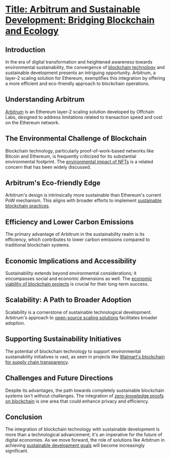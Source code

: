 # [**Title: Arbitrum and Sustainable Development: Bridging Blockchain and Ecology**](https://offchainlabs.com/)

## Introduction

In the era of digital transformation and heightened awareness towards environmental sustainability, the convergence of [blockchain technology](https://www.license-token.com/wiki/what-is-blockchain) and sustainable development presents an intriguing opportunity. Arbitrum, a layer-2 scaling solution for Ethereum, exemplifies this integration by offering a more efficient and eco-friendly approach to blockchain operations.

## Understanding Arbitrum

[Arbitrum](https://offchainlabs.com/) is an Ethereum layer-2 scaling solution developed by Offchain Labs, designed to address limitations related to transaction speed and cost on the Ethereum network.

## The Environmental Challenge of Blockchain

Blockchain technology, particularly proof-of-work-based networks like Bitcoin and Ethereum, is frequently criticized for its substantial environmental footprint. The [environmental impact of NFTs](https://www.license-token.com/wiki/nft-environmental-impact) is a related concern that has been widely discussed.

## Arbitrum's Eco-friendly Edge

Arbitrum's design is intrinsically more sustainable than Ethereum's current PoW mechanism. This aligns with broader efforts to implement [sustainable blockchain practices](https://www.license-token.com/wiki/sustainable-blockchain-practices).

## Efficiency and Lower Carbon Emissions

The primary advantage of Arbitrum in the sustainability realm is its efficiency, which contributes to lower carbon emissions compared to traditional blockchain systems.

## Economic Implications and Accessibility

Sustainability extends beyond environmental considerations; it encompasses social and economic dimensions as well. The [economic viability of blockchain projects](https://www.license-token.com/wiki/open-source-project-economic-viability) is crucial for their long-term success.

## Scalability: A Path to Broader Adoption

Scalability is a cornerstone of sustainable technological development. Arbitrum's approach to [open-source scaling solutions](https://www.license-token.com/wiki/arbitrum-and-open-source-scaling-solutions) facilitates broader adoption.

## Supporting Sustainability Initiatives

The potential of blockchain technology to support environmental sustainability initiatives is vast, as seen in projects like [Walmart's blockchain for supply chain transparency](https://www.license-token.com/wiki/walmart-s-blockchain-for-supply-chain-transparency).

## Challenges and Future Directions

Despite its advantages, the path towards completely sustainable blockchain systems isn't without challenges. The integration of [zero-knowledge proofs on blockchain](https://www.license-token.com/wiki/zero-knowledge-proofs-on-blockchain) is one area that could enhance privacy and efficiency.

## Conclusion

The integration of blockchain technology with sustainable development is more than a technological advancement; it's an imperative for the future of digital economies. As we move forward, the role of solutions like Arbitrum in achieving [sustainable development goals](https://www.license-token.com/wiki/sustainability-of-open-source-through-tokenization) will become increasingly significant.